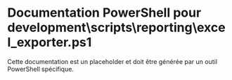 # Documentation PowerShell pour development\scripts\reporting\excel_exporter.ps1

Cette documentation est un placeholder et doit être générée par un outil PowerShell spécifique.
